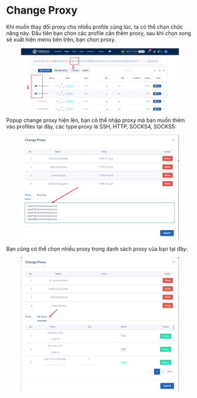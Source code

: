 # Change Proxy

Khi muốn thay đổi proxy cho nhiều profile cùng lúc, ta có thể chọn chức năng này. Đầu tiên bạn chọn các profile cần thêm proxy, sau khi chọn xong sẽ xuất hiện menu bên trên, bạn chọn proxy.

<figure><img src="../../.gitbook/assets/Screenshot_2.png" alt=""><figcaption></figcaption></figure>

Popup change proxy hiện lên, bạn có thể nhập proxy mà bạn muốn thêm vào profiles tại đây, các type proxy là SSH, HTTP, SOCKS4, SOCKS5:

<figure><img src="../../.gitbook/assets/image (1) (1) (1) (1) (1).png" alt=""><figcaption></figcaption></figure>

Bạn cũng có thể chọn nhiều proxy trong danh sách proxy của bạn tại đây:

<figure><img src="../../.gitbook/assets/image (1) (1) (1) (1) (1) (1).png" alt=""><figcaption></figcaption></figure>
